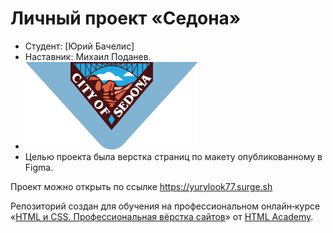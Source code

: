 # Личный проект «Седона»

* Студент: [Юрий Бачелис]
* Наставник: Михаил Поданев.
* ![img](img/logo-city.svg)
* Целью проекта была верстка страниц по макету опубликованному в Figma.

Проект можно открыть по ссылке https://yurylook77.surge.sh




Репозиторий создан для обучения на профессиональном онлайн‑курсе «[HTML и CSS. Профессиональная вёрстка сайтов](https://htmlacademy.ru/intensive/htmlcss)» от [HTML Academy](https://htmlacademy.ru).
